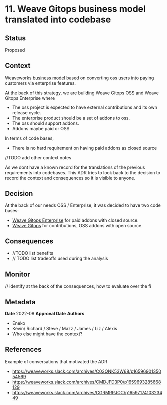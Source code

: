 # 11. Weave Gitops business model translated into codebase

## Status

Proposed

## Context

Weaveworks [business model](https://docs.google.com/presentation/d/1zagnq6LEwuzmPznvmdltUCoXnKzsfvRLvy7bLDlR8W4/) 
based on converting oss users into paying customers via enterprise features.

At the back of this strategy, we are building Weave Gitops OSS and Weave Gitops Enterprise where
- The oss project is expected to have external contributions and its own release cycle.
- The enterprise product should be a set of addons to oss.
- The oss should support addons.
- Addons maybe paid or OSS

In terms of code bases, 
- There is no hard requirement on having paid addons as closed source

//TODO add other context notes

As we dont have a known record for the translations of the previous requirements into codebases. This ADR tries
to look back to the decision to record the context and consequences so it is visible to anyone. 

## Decision

At the back of our needs OSS / Enterprise, it was decided to have two code bases:
- [Weave Gitops Enterprise](https://github.com/weaveworks/weave-gitops-enterprise) for paid addons with closed source.
- [Weave Gitops](https://github.com/weaveworks/weave-gitops-enterprise) for contributions, OSS addons with open source.

## Consequences

- //TODO list benefits 
- // TODO list tradeoffs used during the analysis

## Monitor
// identify at the back of the consequences, how to evaluate over the fi 

## Metadata

**Date** 2022-08
**Approval Date**
**Authors**
- Eneko
- Kevin/ Richard / Steve / Mazz / James / Liz / Alexis 
- Who else might have the context?

## References

Example of conversations that motivated the ADR  
- https://weaveworks.slack.com/archives/C03QNK53W68/p1659690135054569
- https://weaveworks.slack.com/archives/CMDJFD3P0/p1659693285668129
- https://weaveworks.slack.com/archives/CGRMRRJCC/p1659717410323449


